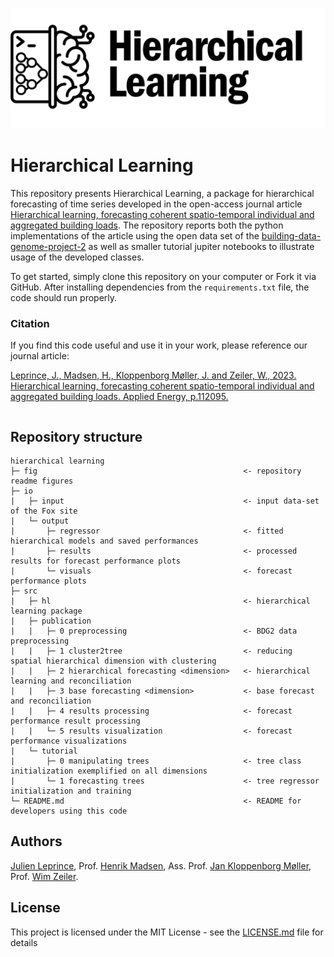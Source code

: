 ![hierarchicallearning](fig/GITHUB_header_HierarchicalLearning.jpg)

# Hierarchical Learning

This repository presents Hierarchical Learning, a package for hierarchical forecasting of time series developed in the open-access journal article [Hierarchical learning, forecasting coherent spatio-temporal individual and aggregated building loads](https://doi.org/10.1016/j.enbuild.2022.112095). The repository reports both the python implementations of the article using the open data set of the [building-data-genome-project-2](https://github.com/buds-lab/building-data-genome-project-2) as well as smaller tutorial jupiter notebooks to illustrate usage of the developed classes.

To get started, simply clone this repository on your computer or Fork it via GitHub. After installing dependencies from  the `requirements.txt` file, the code should run properly.

### Citation
If you find this code useful and use it in your work, please reference our journal article:

[Leprince, J., Madsen, H., Kloppenborg Møller, J. and Zeiler, W., 2023. Hierarchical learning, forecasting coherent spatio-temporal individual and aggregated building loads. Applied Energy, p.112095.](https://doi.org/10.1016/j.enbuild.2022.112095)

```

```

## Repository structure
```
hierarchical learning
├─ fig                                              <- repository readme figures
├─ io
|   ├─ input                                        <- input data-set of the Fox site
|   └─ output
|       ├─ regressor                                <- fitted hierarchical models and saved performances
|       ├─ results                                  <- processed results for forecast performance plots
|       └─ visuals                                  <- forecast performance plots
├─ src
|   ├─ hl                                           <- hierarchical learning package
|   ├─ publication
|   |   ├─ 0 preprocessing                          <- BDG2 data preprocessing
|   |   ├─ 1 cluster2tree                           <- reducing spatial hierarchical dimension with clustering
|   |   ├─ 2 hierarchical forecasting <dimension>   <- hierarchical learning and reconciliation
|   |   ├─ 3 base forecasting <dimension>           <- base forecast and reconciliation
|   |   ├─ 4 results processing                     <- forecast performance result processing
|   |   └─ 5 results visualization                  <- forecast performance visualizations
|   └─ tutorial
|       ├─ 0 manipulating trees                     <- tree class initialization exemplified on all dimensions
|       └─ 1 forecasting trees                      <- tree regressor initialization and training
└─ README.md                                        <- README for developers using this code
```


## Authors

[Julien Leprince](https://github.com/JulienLeprince),
Prof. [Henrik Madsen](https://henrikmadsen.org/),
Ass. Prof. [Jan Kloppenborg Møller](https://orbit.dtu.dk/en/persons/jan-kloppenborg-m%C3%B8ller),
Prof. [Wim Zeiler](https://www.tue.nl/en/research/researchers/wim-zeiler/).


## License

This project is licensed under the MIT License - see the [LICENSE.md](LICENSE.md) file for details